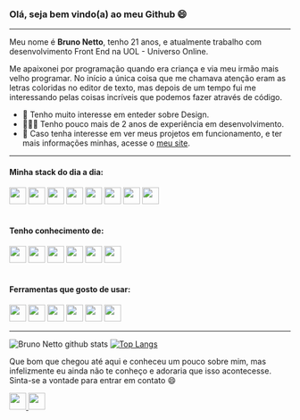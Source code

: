 ### Olá, seja bem vindo(a) ao meu Github 😄

----

Meu nome é **Bruno Netto**, tenho 21 anos, e atualmente trabalho com desenvolvimento Front End na UOL - Universo Online.

Me apaixonei por programação quando era criança e via meu irmão mais velho programar. No início a única coisa que me chamava atenção eram as letras coloridas no editor de texto, mas depois de um tempo fui me interessando pelas coisas incríveis que podemos fazer através de código.

- 🎨 Tenho muito interesse em enteder sobre Design.
- 👨🏾‍💻 Tenho pouco mais de 2 anos de experiência em desenvolvimento.
- 🔗 Caso tenha interesse em ver meus projetos em funcionamento, e ter mais informações minhas, acesse o [meu site](https://brunonetto.vercel.app).

----

#### Minha stack do dia a dia: 
<div>
  <img height="30em" src="https://img.shields.io/badge/HTML5-E34F26?style=for-the-badge&logo=html5&logoColor=white">
  <img height="30em" src="https://img.shields.io/badge/CSS3-1572B6?style=for-the-badge&logo=css3&logoColor=white">
  <img height="30em" src="https://img.shields.io/badge/JavaScript-F7DF1E?style=for-the-badge&logo=javascript&logoColor=white">
  <img height="30em" src="https://img.shields.io/badge/React-20232A?style=for-the-badge&logo=react&logoColor=61DAFB">
  <img height="30em" src="https://img.shields.io/badge/GIT-E34F26?style=for-the-badge&logo=git&logoColor=white">
  <img height="30em" src="https://img.shields.io/badge/BITBUCKET-2684FF?style=for-the-badge&logo=bitbucket&logoColor=white">
  <img height="30em" src="https://img.shields.io/badge/STORYBOOK-F2437E?style=for-the-badge&logo=storybook&logoColor=white">
  <img height="30em" src="https://img.shields.io/badge/Ubuntu-E95420?style=for-the-badge&logo=ubuntu&logoColor=white">
</div>
</br>

#### Tenho conhecimento de:
<div>
    <img height="30em" src="https://img.shields.io/badge/React_Native-20232A?style=for-the-badge&logo=react&logoColor=61DAFB">
    <img height="30em" src="https://img.shields.io/badge/next.js-20232A?style=for-the-badge&logo=next.js&logoColor=white">
    <img height="30em" src="https://img.shields.io/badge/MySQL-00000F?style=for-the-badge&logo=mysql&logoColor=white">
    <img height="30em" src="https://img.shields.io/badge/styled--components-DB7093?style=for-the-badge&logo=styled-components&logoColor=white">
    <img height="30em" src="https://img.shields.io/badge/tailwindcss-38BDF8?style=for-the-badge&logo=tailwindcss&logoColor=white">
    <img height="30em" src="https://img.shields.io/badge/BOOTSTRAP-563d7c?style=for-the-badge&logo=bootstrap&logoColor=white">
</div>
</br>

#### Ferramentas que gosto de usar:
<div>
    <img height="30em" src="https://img.shields.io/badge/notion-20232A?style=for-the-badge&logo=notion&logoColor=white">
    <img height="30em" src="https://img.shields.io/badge/INSOMNIA-5201CB?style=for-the-badge&logo=insomnia&logoColor=white">
    <img height="30em" src="https://img.shields.io/badge/GITHUB-2D333B?style=for-the-badge&logo=github&logoColor=white">
    <img height="30em" src="https://img.shields.io/badge/VITE-141414?style=for-the-badge&logo=vite&logoColor=white">
    <img height="30em" src="https://img.shields.io/badge/VERCEL-2D333B?style=for-the-badge&logo=vercel&logoColor=white">
    <img height="30em" src="https://img.shields.io/badge/Visual_Studio_Code-0078D4?style=for-the-badge&logo=visual%20studio%20code&logoColor=white">
</div>

----

![Bruno Netto github stats](https://github-readme-stats.vercel.app/api?username=nettobruno&show_icons=true&theme=onedark)
[![Top Langs](https://github-readme-stats.vercel.app/api/top-langs/?username=nettobruno&layout=compact&theme=onedark)](https://github.com/anuraghazra/github-readme-stats)

<p align="left">Que bom que chegou até aqui e conheceu um pouco sobre mim, mas infelizmente eu ainda não te conheço e adoraria que isso acontecesse. Sinta-se a vontade para entrar em contato 😄</p>

<a href="https://www.linkedin.com/in/bruno-netto-77434b187/">
  <img height="30em" src="https://img.shields.io/badge/LINKEDIN-0077B5?style=for-the-badge&logo=linkedin&logoColor=white">
</a>

<a href="mailto:brunonettomac@outlook.com">
  <img height="30em" src="https://img.shields.io/badge/EMAIL-BB001B?style=for-the-badge&logo=gmail&logoColor=white">
</a>
<br>
